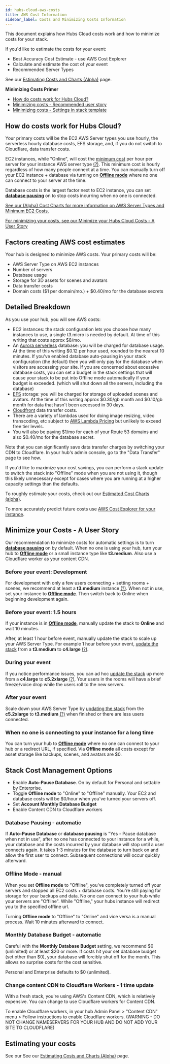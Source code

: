 ```yaml
---
id: hubs-cloud-aws-costs
title: AWS Cost Information
sidebar_label: Costs and Minimizing Costs Information
---
```


This document explains how Hubs Cloud costs work and how to minimize costs for your stack.

If you'd like to estimate the costs for your event:

- Best Accuracy Cost Estimate - use AWS Cost Explorer
- Calculate and estimate the cost of your event
- Recommended Server Types

See our [Estimating Costs and Charts (Alpha)](./hubs-cloud-aws-estimated-cost-charts.md) page.

**Minimizing Costs Primer**

- [How do costs work for Hubs Cloud?](./hubs-cloud-aws-costs.md#how-do-costs-work-for-hubs-cloud)
- [Minimizing costs - Recommended user story](./hubs-cloud-aws-costs.md#minimize-your-costs---a-user-story)
- [Minimizing costs - Settings in stack template](./hubs-cloud-aws-costs.md#stack-cost-management-options)

## How do costs work for Hubs Cloud?

Your primary costs will be the EC2 AWS Server types you use hourly, the serverless hourly database costs, EFS storage, and, if you do not switch to Cloudflare, data transfer costs.

EC2 instances, while "Online", will cost the [minimum cost](./hubs-cloud-aws-estimated-cost-charts.md#estimated-cost-charts) per hour per server for your instance AWS server type [(?)](./hubs-cloud-aws-estimated-cost-charts.md#aws-server-type-recommendations). This minimum cost is hourly regardless of how many people connect at a time. You can manually turn off your EC2 instance + database via turning on [**Offline mode**](./hubs-cloud-aws-costs.md#offline-mode---manual) where no one can connect to your server at the time.

Database costs is the largest factor next to EC2 instance, you can set [**database pausing**](./hubs-cloud-aws-costs.md#database-pausing---automatic) on to stop costs incurring when no one is connected.

[See our (Alpha) Cost Charts for more information on AWS Server Types and Minimum EC2 Costs.](./hubs-cloud-aws-estimated-cost-charts.md#estimated-cost-charts)

[For minimizing your costs, see our Minimize your Hubs Cloud Costs - A User Story](./hubs-cloud-aws-costs.md#minimize-your-hubs-cloud-costs---a-user-story)

## Factors creating AWS cost estimates

Your hub is designed to minimize AWS costs. Your primary costs will be:

- AWS Server Type on AWS EC2 instances
- Number of servers
- Database usage
- Storage for 3D assets for scenes and avatars
- Data transfer costs
- Domain costs ($1 per domain/mo.) + $0.40/mo for the database secrets

## Detailed Breakdown

As you use your hub, you will see AWS costs:

- EC2 instances: the stack configuration lets you choose how many instances to use, a single t3.micro is needed by default. At time of this writing that costs approx \$8/mo.
- An [Aurora serverless](https://aws.amazon.com/rds/aurora/pricing/) database: you will be charged for database usage. At the time of this writing \$0.12 per hour used, rounded to the nearest 10 minutes. If you've enabled database auto-pausing in your stack configuration (the default) then you will only pay for the database when visitors are accessing your site. If you are concerned about excessive database costs, you can set a budget in the stack settings that will cause your stack to be put into Offline mode automatically if your budget is exceeded. (which will shut down all the servers, including the database)
- [EFS](https://aws.amazon.com/efs/pricing/) storage: you will be charged for storage of uploaded scenes and avatars. At the time of this writing approx $0.30/gb month and $0.10/gb month for data that hasn't been accessed in 30 days.
- [Cloudfront](https://aws.amazon.com/cloudfront/pricing/) data transfer costs.
- There are a variety of lambdas used for doing image resizing, video transcoding, etc subject to [AWS Lambda Pricing](https://aws.amazon.com/lambda/pricing) but unlikely to exceed free tier levels.
- You will also be paying $1/mo for each of your Route 53 domains and also $0.40/mo for the database secret.

Note that you can significantly save data transfer charges by switching your CDN to Cloudflare. In your hub's admin console, go to the "Data Transfer" page to see how.

If you'd like to maximize your cost savings, you can perform a stack update to switch the stack into "Offline" mode when you are not using it, though this likely unnecessary except for cases where you are running at a higher capacity settings than the defaults.

To roughly estimate your costs, check out our [Estimated Cost Charts (alpha)](./hubs-cloud-aws-estimated-cost-charts.md).

To more accurately predict future costs use [AWS Cost Explorer for your instance](https://docs.aws.amazon.com/awsaccountbilling/latest/aboutv2/ce-what-is.html).

## Minimize your Costs - A User Story

Our recommendation to minimize costs for automatic settings is to turn [**database pausing**](./hubs-cloud-aws-costs.md#database-pausing---automatic) on by default. When no one is using your hub, turn your hub to [**Offline mode**](./hubs-cloud-aws-costs.md#offline-mode---manual) or a small instance type like **t3.medium**. Also use a Cloudflare worker as your content CDN.

### Before your event: Development

For development with only a few users connecting + setting rooms + scenes, we recommend at least a **t3.medium** instance [(?)](./hubs-cloud-aws-estimated-cost-charts.md#aws-server-type-recommendations). When not in use, set your instance to [**Offline mode**](./hubs-cloud-aws-costs.md#offline-mode---manual). Then switch back to Online when beginning development again.

### Before your event: 1.5 hours

If your instance is in [**Offline mode**](./hubs-cloud-aws-costs.md#offline-mode---manual), manually update the stack to **Online** and wait 10 minutes.

After, at least 1 hour before event, manually update the stack to scale up your AWS Server Type. For example 1 hour before your event, [update the stack](./hubs-cloud-aws-updating-the-stack.md) from a **t3.medium** to **c4.large** [(?)](./hubs-cloud-aws-estimated-cost-charts.md#aws-server-type-recommendations).

### During your event

If you notice performance issues, you can ad hoc [update the stack](./hubs-cloud-aws-updating-the-stack.md) up more from a **c4.large** to **c5.2xlarge** [(?)](./hubs-cloud-aws-estimated-cost-charts.md#aws-server-type-recommendations). Your users in the rooms will have a brief freeze/voice drop while the users roll to the new servers.

### After your event

Scale down your AWS Server Type by [updating the stack](./hubs-cloud-aws-updating-the-stack.md) from the **c5.2xlarge** to **t3.medium** [(?)](./hubs-cloud-aws-estimated-cost-charts.md#aws-server-type-recommendations) when finished or there are less users connected.

### When no one is connecting to your instance for a long time

You can turn your hub to [**Offline mode**](./hubs-cloud-aws-costs.md#offline-mode---manual) where no one can connect to your hub or a redirect URL, if specified. Via **Offline mode** all costs except for asset storage like backups, scenes, and avatars are \$0.

## Stack Cost Management Options

- Enable **Auto-Pause Database**. On by default for Personal and settable by Enterprise.
- Toggle **Offline mode** to "Online" to "Offline" manually. Your EC2 and database costs will be \$0/hour when you've turned your servers off.
- Set **Account Monthly Database Budget**
- Enable Content CDN to Cloudflare workers

### Database Pausing - automatic

If **Auto-Pause Database** or **database pausing** is "Yes - Pause database when not in use", after no one has connected to your instance for a while, your database and the costs incurred by your database will stop until a user connects again. It takes 1-3 minutes for the database to turn back on and allow the first user to connect. Subsequent connections will occur quickly afterward.

### Offline Mode - manual

When you set **Offline mode** to "Offline", you've completely turned off your servers and stopped all EC2 costs + database costs. You're still paying for storage for your backups and data. No one can connect to your hub while your servers are "Offline". While "Offline," your hubs instance will redirect you to the specified offline url.

Turning **Offline mode** to "Offline" to "Online" and vice versa is a manual process. Wait 10 minutes afterward to connect.

### Monthly Database Budget - automatic

Careful with the **Monthly Database Budget** setting, we recommend $0 (unlimited) or at least $20 or more. If costs hit your set database budget (set other than \$0), your database will forcibly shut off for the month. This allows no surprise costs for the cost sensitive.

Personal and Enterprise defaults to \$0 (unlimited).

### Change content CDN to Cloudflare Workers - 1 time update

With a fresh stack, you're using AWS's Content CDN, which is relatively expensive. You can change to use Cloudflare workers for Content CDN.

To enable Cloudflare workers, in your hub Admin Panel > "Content CDN" menu > Follow instructions to enable Cloudflare workers. (WARNING - DO NOT CHANGE NAMESERVERS FOR YOUR HUB AND DO NOT ADD YOUR SITE TO CLOUDFLARE)

## Estimating your costs

See our See our [Estimating Costs and Charts (Alpha)](./hubs-cloud-aws-estimated-cost-charts.md) page.
